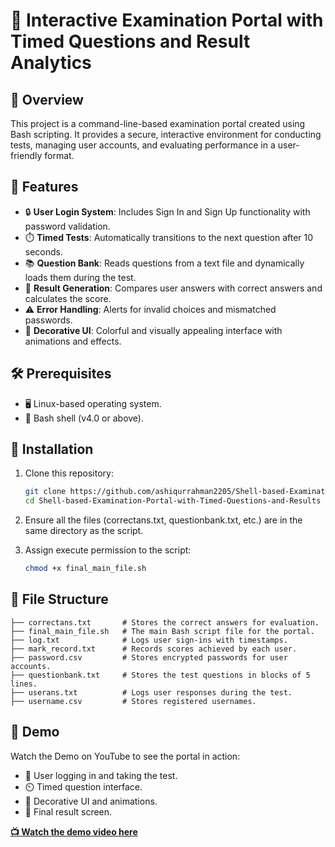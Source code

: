 # 🚀 Interactive Examination Portal with Timed Questions and Result Analytics  

## 📖 Overview  
This project is a command-line-based examination portal created using Bash scripting. It provides a secure, interactive environment for conducting tests, managing user accounts, and evaluating performance in a user-friendly format.  

## 🌟 Features  
- 🔒 **User Login System**: Includes Sign In and Sign Up functionality with password validation.  
- ⏱️ **Timed Tests**: Automatically transitions to the next question after 10 seconds.  
- 📚 **Question Bank**: Reads questions from a text file and dynamically loads them during the test.  
- 📝 **Result Generation**: Compares user answers with correct answers and calculates the score.  
- ⚠️ **Error Handling**: Alerts for invalid choices and mismatched passwords.  
- 🎨 **Decorative UI**: Colorful and visually appealing interface with animations and effects.  

## 🛠️ Prerequisites  
- 🖥️ Linux-based operating system.  
- 🐚 Bash shell (v4.0 or above).  

## 🚧 Installation  

1. Clone this repository:  
   ```bash
   git clone https://github.com/ashiqurrahman2205/Shell-based-Examination-Portal-with-Timed-Questions-and-Results.git
   cd Shell-based-Examination-Portal-with-Timed-Questions-and-Results
   ```
2. Ensure all the files (correctans.txt, questionbank.txt, etc.) are in the same directory as the script.

3. Assign execute permission to the script:
   ```bash
   chmod +x final_main_file.sh
   ```
   
## 📁 File Structure
```plaintext
├── correctans.txt       # Stores the correct answers for evaluation.
├── final_main_file.sh   # The main Bash script file for the portal.
├── log.txt              # Logs user sign-ins with timestamps.
├── mark_record.txt      # Records scores achieved by each user.
├── password.csv         # Stores encrypted passwords for user accounts.
├── questionbank.txt     # Stores the test questions in blocks of 5 lines.
├── userans.txt          # Logs user responses during the test.
├── username.csv         # Stores registered usernames.
```
## 🎥 Demo  

Watch the Demo on YouTube to see the portal in action:  

- 🔑 User logging in and taking the test.  
- ⏲️ Timed question interface.  
- 🌈 Decorative UI and animations.  
- 🏁 Final result screen.  

**[📺 Watch the demo video here](https://www.youtube.com/watch?v=yourvideoid)**  


